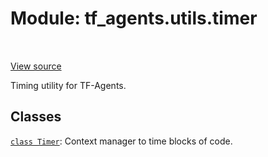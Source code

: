 <div itemscope itemtype="http://developers.google.com/ReferenceObject">
<meta itemprop="name" content="tf_agents.utils.timer" />
<meta itemprop="path" content="Stable" />
</div>

# Module: tf_agents.utils.timer

<table class="tfo-notebook-buttons tfo-api" align="left">
</table>

<a target="_blank" href="https://github.com/tensorflow/agents/tree/master/tf_agents/utils/timer.py">View
source</a>

Timing utility for TF-Agents.

<!-- Placeholder for "Used in" -->


## Classes

[`class Timer`](../../tf_agents/utils/timer/Timer.md): Context manager to time blocks of code.

